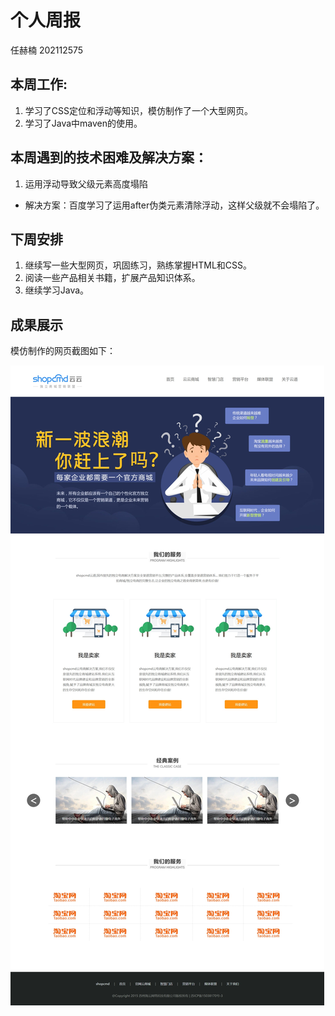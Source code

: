# 个人周报

任赫楠      202112575

## 本周工作:

1. 学习了CSS定位和浮动等知识，模仿制作了一个大型网页。
2. 学习了Java中maven的使用。

## 本周遇到的技术困难及解决方案：

1. 运用浮动导致父级元素高度塌陷

* 解决方案：百度学习了运用after伪类元素清除浮动，这样父级就不会塌陷了。

## 下周安排

1. 继续写一些大型网页，巩固练习，熟练掌握HTML和CSS。
2. 阅读一些产品相关书籍，扩展产品知识体系。
3. 继续学习Java。

## 成果展示

模仿制作的网页截图如下：

![大型网页练习](img/大型网页练习.png)